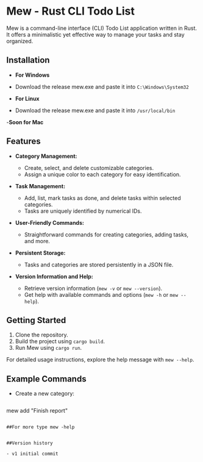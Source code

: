 # Mew - Rust CLI Todo List

Mew is a command-line interface (CLI) Todo List application written in Rust. It offers a minimalistic yet effective way to manage your tasks and stay organized.







## Installation

- **For Windows**
- Download the release mew.exe and paste it into `C:\Windows\System32`


- **For Linux**
- Download the release mew.exe and paste it into `/usr/local/bin`



-**Soon for Mac**









## Features

- **Category Management:**
  - Create, select, and delete customizable categories.
  - Assign a unique color to each category for easy identification.

- **Task Management:**
  - Add, list, mark tasks as done, and delete tasks within selected categories.
  - Tasks are uniquely identified by numerical IDs.

- **User-Friendly Commands:**
  - Straightforward commands for creating categories, adding tasks, and more.

- **Persistent Storage:**
  - Tasks and categories are stored persistently in a JSON file.

- **Version Information and Help:**
  - Retrieve version information (`mew -v` or `mew --version`).
  - Get help with available commands and options (`mew -h` or `mew --help`).

## Getting Started

1. Clone the repository.
2. Build the project using `cargo build`.
3. Run Mew using `cargo run`.

For detailed usage instructions, explore the help message with `mew --help`.

## Example Commands

- Create a new category:
  ```bash
mew add "Finish report" 
```

##For more type mew -help


##Version history

- v1 initial commit